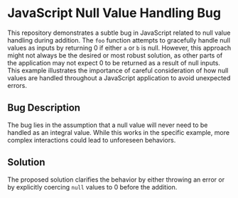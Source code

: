 # JavaScript Null Value Handling Bug

This repository demonstrates a subtle bug in JavaScript related to null value handling during addition. The `foo` function attempts to gracefully handle null values as inputs by returning 0 if either `a` or `b` is null. However, this approach might not always be the desired or most robust solution, as other parts of the application may not expect 0 to be returned as a result of null inputs.  This example illustrates the importance of careful consideration of how null values are handled throughout a JavaScript application to avoid unexpected errors.

## Bug Description

The bug lies in the assumption that a null value will never need to be handled as an integral value.  While this works in the specific example, more complex interactions could lead to unforeseen behaviors.

## Solution

The proposed solution clarifies the behavior by either throwing an error or by explicitly coercing `null` values to 0 before the addition.